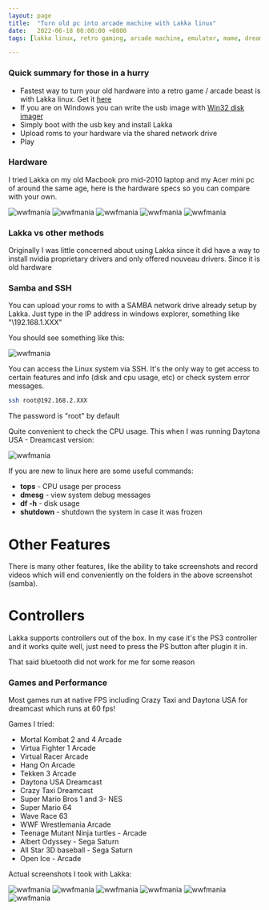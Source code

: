 ```yaml
---
layout: page
title:  "Turn old pc into arcade machine with Lakka linux"
date:   2022-06-18 00:00:00 +0800
tags: [lakka linux, retro gaming, arcade machine, emulator, mame, dreamcast, sega saturn, nes]

---
```


### Quick summary for those in a hurry
*   Fastest way to turn your old hardware into a retro game / arcade beast is with Lakka linux. Get it [here](https://www.lakka.tv/)
*   If you are on Windows you can write the usb image with [Win32 disk imager](https://sourceforge.net/projects/win32diskimager/)
*   Simply boot with the usb key and install Lakka
*   Upload roms to your hardware via the shared network drive
*   Play

### Hardware

I tried Lakka on my old Macbook pro mid-2010 laptop and my Acer mini pc of around the same age, here is the hardware specs so you can compare with your own.

![wwfmania](/assets/games/mpb_logo.png)
![wwfmania](/assets/games/mbp_open.png)
![wwfmania](/assets/games/mbp_specs.png)
![wwfmania](/assets/games/lakka_menu.png)
![wwfmania](/assets/games/acer.png)

### Lakka vs other methods
Originally I was little concerned about using Lakka since it did have a way to install nvidia proprietary drivers and only offered nouveau drivers. Since it is old hardware


### Samba and SSH

You can upload your roms to with a SAMBA network drive already setup by Lakka. Just type in the IP address in windows explorer, something like "\\192.168.1.XXX"

You should see something like this:

![wwfmania](/assets/games/samba.png)

You can access the Linux system via SSH. It's the only way to get access to certain features and info (disk and cpu usage, etc) or check system error messages.

```bash
ssh root@192.168.2.XXX
```
The password is "root" by default

Quite convenient to check the CPU usage. This when I was running Daytona USA - Dreamcast version:

![wwfmania](/assets/games/tops.png)

If you are new to linux here are some useful commands:
*   **tops** - CPU usage per process
*   **dmesg** - view system debug messages
*   **df -h** - disk usage
*   **shutdown** - shutdown the system in case it was frozen

# Other Features
There is many other features, like the ability to take screenshots and record videos which will end conveniently on the folders in the above screenshot (samba).

# Controllers

Lakka supports controllers out of the box. In my case it's the PS3 controller and it works quite well, just need to press the PS button after plugin it in.

That said bluetooth did not work for me for some reason

### Games and Performance

Most games run at native FPS including Crazy Taxi and Daytona USA for dreamcast which runs at 60 fps!

Games I tried:
*   Mortal Kombat 2 and 4 Arcade
*   Virtua Fighter 1 Arcade
*   Virtual Racer Arcade
*   Hang On Arcade
*   Tekken 3 Arcade
*   Daytona USA Dreamcast
*   Crazy Taxi Dreamcast
*   Super Mario Bros 1 and 3- NES
*   Super Mario 64
*   Wave Race 63
*   WWF Wrestlemania Arcade
*   Teenage Mutant Ninja turtles - Arcade
*   Albert Odyssey - Sega Saturn
*   All Star 3D baseball - Sega Saturn
*   Open Ice - Arcade


Actual screenshots I took with Lakka:

![wwfmania](/assets/games/tmntu.png)
![wwfmania](/assets/games/wwfmania.png)
![wwfmania](/assets/games/Daytona.png)
![wwfmania](/assets/games/mk2.png)
![wwfmania](/assets/games/hangon.png)
![wwfmania](/assets/games/openice.png)

